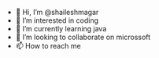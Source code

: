 - 👋 Hi, I’m @shaileshmagar
- 👀 I’m interested in coding
- 🌱 I’m currently learning java
- 💞️ I’m looking to collaborate on microssoft
- 📫 How to reach me 

<!---
shaileshmagar/shaileshmagar is a ✨ special ✨ repository because its `README.md` (this file) appears on your GitHub profile.
You can click the Preview link to take a look at your changes.
--->
